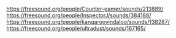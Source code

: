 https://freesound.org/people/Counter-gamer/sounds/213889/ 
https://freesound.org/people/InspectorJ/sounds/384188/
https://freesound.org/people/kangaroovindaloo/sounds/138287/ 
https://freesound.org/people/ultradust/sounds/167165/
